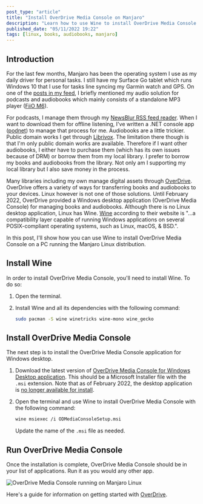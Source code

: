 ```yaml
---
post_type: "article" 
title: "Install OverDrive Media Console on Manjaro"
description: "Learn how to use Wine to install OverDrive Media Console on Manjaro and manage books and audiobooks from your local library."
published_date: "05/11/2022 19:22"
tags: [linux, books, audiobooks, manjaro]
---
```


## Introduction

For the last few months, Manjaro has been the operating system I use as my daily driver for personal tasks. I still have my Surface Go tablet which runs Windows 10 that I use for tasks line syncing my Garmin watch and GPS. On one of the [posts in my feed](/feed/ipod-touch-discontinued.html), I briefly mentioned my audio solution for podcasts and audiobooks which mainly consists of a standalone MP3 player ([FiiO M6](https://fiio.com/m6)). 

For podcasts, I manage them through my [NewsBlur RSS feed reader](https://newsblur.com/). When I want to download them for offline listening, I've written a .NET console app ([podnet](https://github.com/lqdev/podnet)) to manage that process for me. Audiobooks are a little trickier. Public domain works I get through [Librivox](https://librivox.org/). The limitation there though is that I'm only public domain works are available. Therefore if I want other audiobooks, I either have to purchase them (which has its own issues because of DRM) or borrow them from my local library. I prefer to borrow my books and audiobooks from the library. Not only am I supporting my local library but I also save money in the process. 

Many libraries including my own manage digital assets through [OverDrive](https://www.overdrive.com/). OverDrive offers a variety of ways for transferring books and audiobooks to your devices. Linux however is not one of those solutions. Until February 2022, OverDrive provided a Windows desktop application (OverDrive Media Console) for managing books and audiobooks. Although there is no Linux desktop application, Linux has Wine. [Wine](https://www.winehq.org/) according to their website is "...a compatibility layer capable of running Windows applications on several POSIX-compliant operating systems, such as Linux, macOS, & BSD.". 

In this post, I'll show how you can use Wine to install OverDrive Media Console on a PC running the Manjaro Linux distribution. 

## Install Wine

In order to install OverDrive Media Console, you'll need to install Wine. To do so:

1. Open the terminal.
1. Install Wine and all its dependencies with the following command:

    ```bash
    sudo pacman -S wine winetricks wine-mono wine_gecko
    ``` 

## Install OverDrive Media Console

The next step is to install the OverDrive Media Console application for Windows desktop. 

1. Download the latest version of [OverDrive Media Console for Windows Desktop application](https://www.overdrive.com/apps/overdrive./). This should be a Microsoft Installer file with the `.msi` extension. Note that as of February 2022, the desktop application is [no longer available for install](https://help.overdrive.com/en-us/0733.html?tocpath=Home%7CGet%20help%20with%20the%20OverDrive%20app%7CWindows%20(desktop)%7C_____7).
1. Open the terminal and use Wine to install OverDrive Media Console with the following command:

    ```bash
    wine msiexec /i ODMediaConsoleSetup.msi
    ```

    Update the name of the `.msi` file as needed.  

## Run OverDrive Media Console

Once the installation is complete, OverDrive Media Console should be in your list of applications. Run it as you would any other app. 

![OverDrive Media Console running on Manjaro Linux](https://user-images.githubusercontent.com/11130940/167964715-bb8bfb21-5f72-4a86-9fb0-33c9d1fe9eae.png)

Here's a guide for information on getting started with [OverDrive](https://help.overdrive.com/en-us/categories/getting-started.htm).